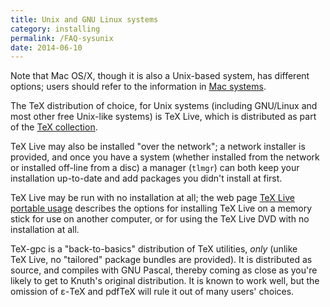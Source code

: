 ```yaml
---
title: Unix and GNU Linux systems
category: installing
permalink: /FAQ-sysunix
date: 2014-06-10
---
```


  Note that Mac OS/X, though it is also a Unix-based system, has
  different options; users should refer to the information in
  [Mac systems](FAQ-sysmac).

The TeX distribution of choice, for Unix systems (including
GNU/Linux and most other free Unix-like systems) is TeX&nbsp;Live,
which is distributed as part of the [TeX collection](FAQ-CD).

TeX&nbsp;Live may also be installed "over the network"; a network
installer is provided, and once you have a system (whether installed
from the network or installed off-line from a disc) a manager
(`tlmgr`) can both keep your installation up-to-date and add
packages you didn't install at first.

TeX&nbsp;Live may be run with no installation at all; the web page 
[TeX&nbsp;Live portable usage](http://www.tug.org/texlive/portable.html)
describes the options for installing TeX&nbsp;Live on a memory stick for
use on another computer, or for using the TeX&nbsp;Live DVD with
no installation at all.

TeX-gpc is a "back-to-basics" distribution of TeX utilities,
_only_ (unlike TeX&nbsp;Live, no "tailored" package bundles are
provided).  It is distributed as source, and compiles with GNU
Pascal, thereby coming as close as you're likely to get to Knuth's original
distribution.  It is known to work well, but the omission of &epsilon;-TeX
and pdfTeX will rule it out of many users' choices.

